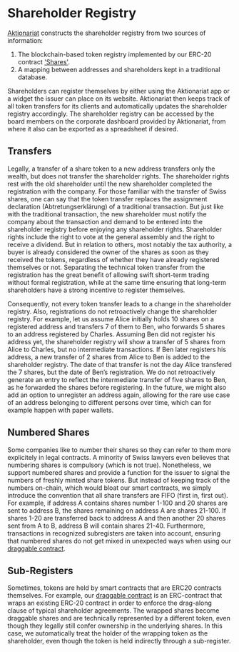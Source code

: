 # Shareholder Registry

[Aktionariat](http://aktionariat.com) constructs the shareholder registry from two sources of information:

1. The blockchain-based token registry implemented by our ERC-20 contract ['Shares'](../src/Shares.sol).
2. A mapping between addresses and shareholders kept in a traditional database.

Shareholders can register themselves by either using the Aktionariat app or a widget the issuer can place on its website. Aktionariat then keeps track of all token transfers for its clients and automatically updates the shareholder registry accordingly. The shareholder registry can be accessed by the board members on the corporate dashboard provided by Aktionariat, from where it also can be exported as a spreadsheet if desired.

## Transfers

Legally, a transfer of a share token to a new address transfers only the wealth, but does not transfer the shareholder rights. The shareholder rights rest with the old shareholder until the new shareholder completed the registration with the company. For those familiar with the transfer of Swiss shares, one can say that the token transfer replaces the assignment declaration (Abtretungserklärung) of a traditional transaction. But just like with the traditional transaction, the new shareholder must notify the company about the transaction and demand to be entered into the shareholder registry before enjoying any shareholder rights. Shareholder rights include the right to vote at the general assembly and the right to receive a dividend. But in relation to others, most notably the tax authority, a buyer is already considered the owner of the shares as soon as they received the tokens, regardless of whether they have already registered themselves or not. Separating the technical token transfer from the registration has the great benefit of allowing swift short-term trading without formal registration, while at the same time ensuring that long-term shareholders have a strong incentive to register themselves.

Consequently, not every token transfer leads to a change in the shareholder registry. Also, registrations do not retroactively change the shareholder registry. For example, let us assume Alice initially holds 10 shares on a registered address and transfers 7 of them to Ben, who forwards 5 shares to an address registered by Charles. Assuming Ben did not register his address yet, the shareholder registry will show a transfer of 5 shares from Alice to Charles, but no intermediate transactions. If Ben later registers his address, a new transfer of 2 shares from Alice to Ben is added to the shareholder registry. The date of that transfer is not the day Alice transfered the 7 shares, but the date of Ben’s registration. We do not retroactively generate an entry to reflect the intermediate transfer of five shares to Ben, as he forwarded the shares before registering. In the future, we might also add an option to unregister an address again, allowing for the rare use case of an address belonging to different persons over time, which can for example happen with paper wallets.

## Numbered Shares

Some companies like to number their shares so they can refer to them more explicitely in legal contracts. A minority of Swiss lawyers even believes that numbering shares is compulsory (which is not true). Nonetheless, we support numbered shares and provide a function for the issuer to signal the numbers of freshly minted share tokens. But instead of keeping track of the numbers on-chain, which would bloat our smart contracts, we simply introduce the convention that all share transfers are FIFO (first in, first out). For example, if address A contains shares number 1-100 and 20 shares are sent to address B, the shares remaining on address A are shares 21-100. If shares 1-20 are transferred back to address A and then another 20 shares sent from A to B, address B will contain shares 21-40. Furthermore, transactions in recognized subregisters are taken into account, ensuring that numbered shares do not get mixed in unexpected ways when using our [draggable contract](draggable.md).

## Sub-Registers

Sometimes, tokens are held by smart contracts that are ERC20 contracts themselves. For example, our [draggable contract](draggable.md) is an ERC-contract that wraps an existing ERC-20 contract in order to enforce the drag-along clause of typical shareholder agreements. The wrapped shares become draggable shares and are technically represented by a different token, even though they legally still confer ownership in the underlying shares. In this case, we automatically treat the holder of the wrapping token as the shareholder, even though the token is held indirectly through a sub-register.
